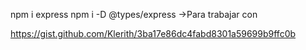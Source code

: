 npm i express
npm i -D @types/express ->Para trabajar con 


https://gist.github.com/Klerith/3ba17e86dc4fabd8301a59699b9ffc0b